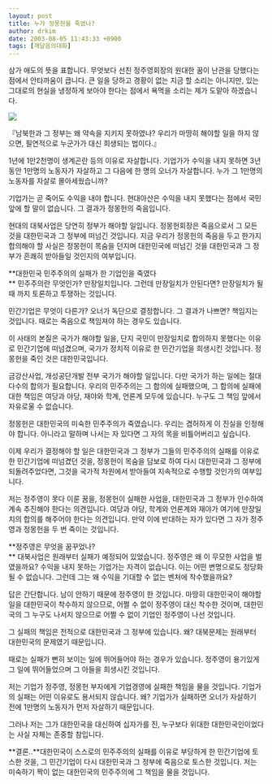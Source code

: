```yaml
---
layout: post
title: 누가 정몽헌을 죽였나?
author: drkim
date: 2003-08-05 11:43:33 +0900
tags: [깨달음의대화]
---
```

삼가 애도의 뜻을 표합니다. 무엇보다 선친 정주영회장의 원대한 꿈이 난관을 당했다는 점에서 안타까움이 큽니다. 큰 일을 당하고 경황이 없는 지금 할 소리는 아니지만, 있는 그대로의 현실을 냉정하게 보아야 한다는 점에서 욕먹을 소리는 제가 도맡아 하겠습니다. 


  ![](http://drkimz.com/technote/board/KDR/upimg/1059627792.jpg)


  『남북한과 그 정부는 왜 약속을 지키지 못하였나? 우리가 마땅히 해야할 일을 하지 않으면, 필연적으로 누군가가 대신 희생되는 법이다.』


1년에 1만2천명이 생계곤란 등의 이유로 자살합니다. 기업가가 수익을 내지 못하면 3년 동안 1만명의 노동자가 자살하고 그 다음에 한 명의 오너가 자살합니다. 누가 그 1만명의 노동자를 자살로 몰아세웠습니까? 

기업가는 곧 죽어도 수익을 내야 합니다. 현대아산은 수익을 내지 못했다는 점에서 국민 앞에 할 말이 없습니다. 그 결과가 정몽헌의 죽음입니다. 

현대의 대북사업은 당연히 정부가 해야할 일입니다. 정몽헌회장은 죽음으로서 그 모든 것을 대한민국과 그 정부에 떠넘긴 것입니다. 지금 우리가 정몽헌의 죽음을 두고 한가지 합의해야 할 사실은 정몽헌이 목숨을 던지며 대한민국에 떠넘긴 것을 대한민국과 그 정부가 흔쾌히 받아들일 것인지의 여부입니다.

**대한민국 민주주의의 실패가 한 기업인을 죽였다  
** 민주주의란 무엇인가? 만장일치입니다. 그런데 만장일치가 안된다면? 만장일치가 될 때 까지 토론하고 투쟁하는 것입니다. 

민간기업은 무엇이 다른가? 오너가 독단으로 결정합니다. 그 결과가 나쁘면? 책임지는 것입니다. 때로는 죽음으로 책임져야 하는 경우도 있습니다. 

이 사태의 본질은 국가가 해야할 일을, 단지 국민이 만장일치로 합의하지 못했다는 이유로 민간기업에 떠넘겼으며, 국가가 정치적 이유로 한 민간기업을 희생시킨 것입니다. 정몽헌을 죽인 것은 대한민국입니다. 

금강산사업, 개성공단개발 전부 국가가 해야할 일입니다. 다만 국가가 하는 일에는 절대 다수의 합의가 필요합니다. 우리의 민주주의는 그 합의에 실패했으며, 그 합의에 실패에 대한 책임은 여당과 야당, 재야와 학계, 언론계 모두에 있습니다. 누구도 그 책임 앞에서 자유로울 수 없습니다. 

정몽헌은 대한민국의 미숙한 민주주의가 죽였습니다. 우리는 겸허하게 이 진실을 인정해야 합니다. 아니라고 말하며 나서는 자 있다면 그 자의 목을 비틀어버리고 싶습니다. 

이제 우리가 결정해야 할 일은 대한민국과 그 정부가 그들의 민주주의의 실패를 이유로 한 민간기업에 떠넘겼던 것을, 정몽헌이 목숨을 담보로 하여 다시 대한민국과 그 정부에 되돌려주었다면, 그것을 국가적 차원에서 받아들여 지속적으로 수행할 것인가의 여부입니다. 

저는 정주영이 못다 이룬 꿈을, 정몽헌이 실패한 사업을, 대한민국과 그 정부가 인수하여 계속 추진해야 한다는 의견입니다. 여당과 야당, 학계와 언론계와 재야가 여기에 만장일치의 합의를 해주어야 한다는 의견입니다. 만약 이에 반대하는 자가 있다면 그 자가 정주영과 정몽헌을 두 번 죽이는 것입니다. 

**정주영은 무엇을 꿈꾸었나?  
** 대북사업은 원래부터 실패가 예정되어 있었습니다. 정주영은 왜 이 무모한 사업을 벌였을까요? 수익을 내지 못하는 기업가는 자격이 없습니다. 이는 어떤 변명으로도 정당화될 수 없습니다. 그런데 그는 왜 수익을 기대할 수 없는 벤처에 착수했을까요? 

답은 간단합니다. 남이 안하기 때문에 정주영이 한 것입니다. 마땅히 대한민국이 해야할 일을 대한민국이 착수하지 않으므로, 어쩔 수 없이 정주영이 대신 착수한 것이며, 대한민국의 그 누구도 나서지 않으므로 어쩔 수 없이 기업인 정주영이 나선 것입니다.

그 실패의 책임은 전적으로 대한민국과 그 정부에 있습니다. 왜? 대북문제는 원래부터 대한민국의 문제였기 때문입니다. 

때로는 실패가 뻔히 보이는 일에 뛰어들어야 하는 경우가 있습니다. 정주영이 용기있게 그 일에 뛰어들었으며 그 아들을 희생시킨 것입니다. 

저는 기업가 정주영, 정몽헌 부자에게 기업경영에 실패한 책임을 물을 것입니다. 기업가의 실패는 어떤 이유로도 용서되지 않습니다. 왜? 기업가가 실패하면 오너가 자살하기 전에 1만명의 노동자가 먼저 자살하기 때문입니다. 

그러나 저는 그가 대한민국을 대신하여 십자가를 진, 누구보다 위대한 대한민국인이었다는 사실 자체는 존중할 참입니다. 

**결론..**대한민국이 스스로의 민주주의의 실패를 이유로 부당하게 한 민간기업에 토스한 것을, 그 민간기업이 다시 대한민국과 그 정부에 죽음으로 토스한 것입니다. 저는 미숙하기 짝이 없는 대한민국의 민주주의에 그 책임을 물을 것입니다.